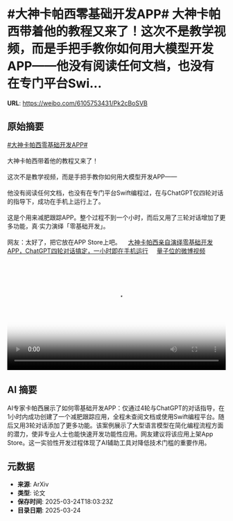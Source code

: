 # #大神卡帕西零基础开发APP# 大神卡帕西带着他的教程又来了！这次不是教学视频，而是手把手教你如何用大模型开发APP——他没有阅读任何文档，也没有在专门平台Swi...

**URL**: https://weibo.com/6105753431/Pk2cBoSVB

## 原始摘要

<a href="https://m.weibo.cn/search?containerid=231522type%3D1%26t%3D10%26q%3D%23%E5%A4%A7%E7%A5%9E%E5%8D%A1%E5%B8%95%E8%A5%BF%E9%9B%B6%E5%9F%BA%E7%A1%80%E5%BC%80%E5%8F%91APP%23&amp;extparam=%23%E5%A4%A7%E7%A5%9E%E5%8D%A1%E5%B8%95%E8%A5%BF%E9%9B%B6%E5%9F%BA%E7%A1%80%E5%BC%80%E5%8F%91APP%23" data-hide=""><span class="surl-text">#大神卡帕西零基础开发APP#</span></a> <br><br>大神卡帕西带着他的教程又来了！<br><br>这次不是教学视频，而是手把手教你如何用大模型开发APP——<br><br>他没有阅读任何文档，也没有在专门平台Swift编程过，在与ChatGPT仅四轮对话的指导下，成功在手机上运行上了。<br><br>这是个用来减肥跟踪APP。整个过程不到一个小时，而后又用了三轮对话增加了更多功能，真·实力演绎「零基础开发」。<br><br>网友：太好了，把它放在APP Store上吧。<a href="https://weibo.cn/sinaurl?u=https%3A%2F%2Fmp.weixin.qq.com%2Fs%2F8R_N5nnmJtNdI7Fw8noV8g" data-hide=""><span class="url-icon"><img style="width: 1rem;height: 1rem" src="https://h5.sinaimg.cn/upload/2015/09/25/3/timeline_card_small_web_default.png" referrerpolicy="no-referrer"></span><span class="surl-text">大神卡帕西亲自演绎零基础开发APP，ChatGPT四轮对话搞定，一小时即在手机运行</span></a> <a href="https://video.weibo.com/show?fid=1034:5147750191267856" data-hide=""><span class="url-icon"><img style="width: 1rem;height: 1rem" src="https://h5.sinaimg.cn/upload/2015/09/25/3/timeline_card_small_video_default.png" referrerpolicy="no-referrer"></span><span class="surl-text">量子位的微博视频</span></a><br clear="both"><div style="clear: both"></div><video controls="controls" poster="https://tvax4.sinaimg.cn/orj480/006Fd7o3ly1hzs42d6a1oj30u40k0t8x.jpg" style="width: 100%"><source src="https://f.video.weibocdn.com/o0/FUuWFYz1lx08mVtFuoWI010412000tVR0E010.mp4?label=mp4_720p&amp;template=1084x720.25.0&amp;ori=0&amp;ps=1CwnkDw1GXwCQx&amp;Expires=1742842956&amp;ssig=Dt4b9bwDoW&amp;KID=unistore,video"><source src="https://f.video.weibocdn.com/o0/JYZKg7Oflx08mVtFuJeM010412000iYh0E010.mp4?label=mp4_hd&amp;template=720x480.25.0&amp;ori=0&amp;ps=1CwnkDw1GXwCQx&amp;Expires=1742842956&amp;ssig=TcdEFwYsop&amp;KID=unistore,video"><source src="https://f.video.weibocdn.com/o0/6C8AcH9Hlx08mVtFsYKY010412000ejZ0E010.mp4?label=mp4_ld&amp;template=540x360.25.0&amp;ori=0&amp;ps=1CwnkDw1GXwCQx&amp;Expires=1742842956&amp;ssig=ELtsySRub8&amp;KID=unistore,video"><p>视频无法显示，请前往<a href="https://video.weibo.com/show?fid=1034%3A5147750191267856" target="_blank" rel="noopener noreferrer">微博视频</a>观看。</p></video>

## AI 摘要

AI专家卡帕西展示了如何零基础开发APP：仅通过4轮与ChatGPT的对话指导，在1小时内成功创建了一个减肥跟踪应用，全程未查阅文档或使用Swift编程平台。随后又用3轮对话添加了更多功能。该案例展示了大型语言模型在简化编程流程方面的潜力，使非专业人士也能快速开发功能性应用。网友建议将该应用上架App Store。这一实验性开发过程体现了AI辅助工具对降低技术门槛的重要作用。

## 元数据

- **来源**: ArXiv
- **类型**: 论文
- **保存时间**: 2025-03-24T18:03:23Z
- **目录日期**: 2025-03-24
